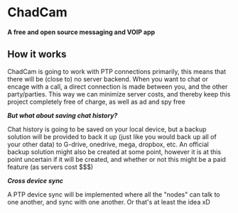 # ChadCam
**A free and open source messaging and VOIP app**

## How it works
ChadCam is going to work with PTP connections primarily, this means that there will be (close to) no server backend. 
When you want to chat or encage with a call, a direct connection is made between you, and the other party/parties. 
This way we can minimize server costs, and thereby keep this project completely free of charge, as well as ad and spy free

***But what about saving chat history?***

Chat history is going to be saved on your local device, but a backup solution will be provided to back it up (just like you would back up all of your other data) to G-drive, onedrive, mega, dropbox, etc. An official backup solution might also be created at some point, however it is at this point uncertain if it will be created, and whether or not this might be a paid feature (as servers cost $$$)

***Cross device sync***

A PTP device sync will be implemented where all the "nodes" can talk to one another, and sync with one another. Or that's at least the idea xD
